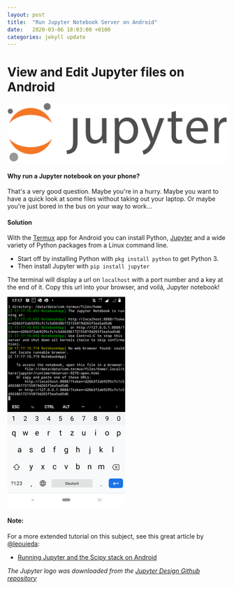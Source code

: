 ```yaml
---
layout: post
title:  "Run Jupyter Notebook Server on Android"
date:   2020-03-06 18:03:00 +0100
categories: jekyll update
---
```

# View and Edit Jupyter files on Android

![jupyterLogo](/assets/images/jupyter.png)

#### Why run a Jupyter notebook on your phone?
That's a very good question. Maybe you're in a hurry. Maybe you want to have a quick look at some files without taking out your laptop. Or maybe you're just bored in the bus on your way to work... 

#### Solution
With the [Termux](https://termux.com/) app for Android you can install Python, [Jupyter](https://jupyter.org/) and a wide variety of Python packages from a Linux command line.

- Start off by installing Python with `pkg install python` to get Python 3.
- Then install Jupyter with `pip install jupyter`

The terminal will display a url on `localhost` with a port number and a key at the end of it. Copy this url into your browser, and voilá, Jupyter notebook!

  ![screenshot](/assets/images/jupyter_termux.png)

#### Note:
For a more extended tutorial on this subject, see this great article by [@leouieda](https://github.com/leouieda):
- [Running Jupyter and the Scipy stack on Android](https://www.leouieda.com/blog/scipy-on-android.html)

*The Jupyter logo was downloaded from the [Jupyter Design Github repository](https://github.com/jupyter/design)*
